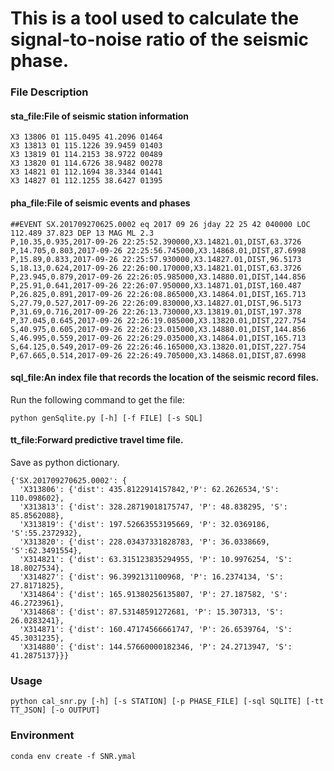 # This is a tool used to calculate the signal-to-noise ratio of the seismic phase.
### File Description
#### sta_file:File of seismic station information
```
X3 13806 01 115.0495 41.2096 01464
X3 13813 01 115.1226 39.9459 01403
X3 13819 01 114.2153 38.9722 00489
X3 13820 01 114.6726 38.9482 00278
X3 14821 01 112.1694 38.3344 01441
X3 14827 01 112.1255 38.6427 01395
```
#### pha_file:File of seismic events and phases
```
##EVENT SX.201709270625.0002 eq 2017 09 26 jday 22 25 42 040000 LOC 112.489 37.823 DEP 13 MAG ML 2.3
P,10.35,0.935,2017-09-26 22:25:52.390000,X3.14821.01,DIST,63.3726
P,14.705,0.803,2017-09-26 22:25:56.745000,X3.14868.01,DIST,87.6998
P,15.89,0.833,2017-09-26 22:25:57.930000,X3.14827.01,DIST,96.5173
S,18.13,0.624,2017-09-26 22:26:00.170000,X3.14821.01,DIST,63.3726
P,23.945,0.879,2017-09-26 22:26:05.985000,X3.14880.01,DIST,144.856
P,25.91,0.641,2017-09-26 22:26:07.950000,X3.14871.01,DIST,160.487
P,26.825,0.891,2017-09-26 22:26:08.865000,X3.14864.01,DIST,165.713
S,27.79,0.527,2017-09-26 22:26:09.830000,X3.14827.01,DIST,96.5173
P,31.69,0.716,2017-09-26 22:26:13.730000,X3.13819.01,DIST,197.378
P,37.045,0.645,2017-09-26 22:26:19.085000,X3.13820.01,DIST,227.754
S,40.975,0.605,2017-09-26 22:26:23.015000,X3.14880.01,DIST,144.856
S,46.995,0.559,2017-09-26 22:26:29.035000,X3.14864.01,DIST,165.713
S,64.125,0.549,2017-09-26 22:26:46.165000,X3.13820.01,DIST,227.754
P,67.665,0.514,2017-09-26 22:26:49.705000,X3.14868.01,DIST,87.6998
```
#### sql_file:An index file that records the location of the seismic record files.
Run the following command to get the file:
```
python genSqlite.py [-h] [-f FILE] [-s SQL]
```
#### tt_file:Forward predictive travel time file.
Save as python dictionary.
```
{'SX.201709270625.0002': {
  'X313806': {'dist': 435.8122914157842,'P': 62.2626534,'S': 110.098602},
  'X313813': {'dist': 328.28719018175747, 'P': 48.838295, 'S': 85.8562088},
  'X313819': {'dist': 197.52663553195669, 'P': 32.0369186, 'S':55.2372932},
  'X313820': {'dist': 228.03437331828783, 'P': 36.0338669, 'S':62.3491554},
  'X314821': {'dist': 63.315123835294955, 'P': 10.9976254, 'S': 18.8027534},
  'X314827': {'dist': 96.3992131100968, 'P': 16.2374134, 'S': 27.8171825},
  'X314864': {'dist': 165.91380256135807, 'P': 27.187582, 'S': 46.2723961},
  'X314868': {'dist': 87.53148591272681, 'P': 15.307313, 'S': 26.0283241},
  'X314871': {'dist': 160.47174566661747, 'P': 26.6539764, 'S': 45.3031235},
  'X314880': {'dist': 144.57660000182346, 'P': 24.2713947, 'S': 41.2875137}}}
```
### Usage
```
python cal_snr.py [-h] [-s STATION] [-p PHASE_FILE] [-sql SQLITE] [-tt TT_JSON] [-o OUTPUT]
```
### Environment
```
conda env create -f SNR.ymal 
```
